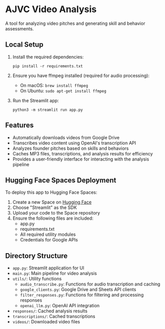 # AJVC Video Analysis

A tool for analyzing video pitches and generating skill and behavior assessments.

## Local Setup

1. Install the required dependencies:
   ```
   pip install -r requirements.txt
   ```

2. Ensure you have ffmpeg installed (required for audio processing):
   - On macOS: `brew install ffmpeg`
   - On Ubuntu: `sudo apt-get install ffmpeg`

3. Run the Streamlit app:
   ```
   python3 -m streamlit run app.py
   ```

## Features

- Automatically downloads videos from Google Drive
- Transcribes video content using OpenAI's transcription API
- Analyzes founder pitches based on skills and behaviors
- Caches MP3 files, transcriptions, and analysis results for efficiency
- Provides a user-friendly interface for interacting with the analysis pipeline

## Hugging Face Spaces Deployment

To deploy this app to Hugging Face Spaces:

1. Create a new Space on [Hugging Face](https://huggingface.co/spaces)
2. Choose "Streamlit" as the SDK
3. Upload your code to the Space repository
4. Ensure the following files are included:
   - app.py
   - requirements.txt
   - All required utility modules
   - Credentials for Google APIs

## Directory Structure

- `app.py`: Streamlit application for UI
- `main.py`: Main pipeline for video analysis
- `utils/`: Utility functions
  - `audio_transcribe.py`: Functions for audio transcription and caching
  - `google_clients.py`: Google Drive and Sheets API clients
  - `filter_responses.py`: Functions for filtering and processing responses
  - `openai_llm.py`: OpenAI API integration
- `responses/`: Cached analysis results
- `transcriptions/`: Cached transcriptions
- `videos/`: Downloaded video files
